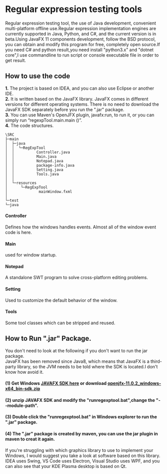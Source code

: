 # Regular expression testing tools
Regular expression testing tool, the use of Java development, convenient multi-platform offline use.Regular expression implementation engines are currently supported in Java, Python, and C#, and the current version is in beta.Using JavaFX 11 components development, follow the BSD protocol, you can obtain and modify this program for free, completely open source.If you need C# and python result,you need install "python3.x" and "dotnet core",I use commandline to run script or console executable file in order to get result.
## How to use the code
**1.** The project is based on IDEA, and you can also use Eclipse or another IDE. <br/>
**2.** It is written based on the JavaFX library. JavaFX comes in different versions for different operating systems. There is no need to download the JavaFX SDK separately before you run the ".jar" package. <br/>
**3.** You can use Maven's OpenJFX plugin, javafx:run, to run it, or you can simply run “regexpTool.main.main ()”. <br/>
**4.** The code structures. <br/>
```console
\SRC
├─main
│  ├─java
│  │  └─RegExpTool
│  │          Controller.java
│  │          Main.java
│  │          Notepad.java
│  │          package-info.java
│  │          Setting.java
│  │          Tools.java
│  │
│  └─resources
│      └─RegExpTool
│              mainWindow.fxml
│
└─test
└─java
```
#### Controller
Defines how the windows handles events.
Almost all of the window event code is here.
#### Main
used for window startup.
#### Notepad
A standalone SWT program to solve cross-platform editing problems.
#### Setting
Used to customize the default behavior of the window.
#### Tools
Some tool classes which can be stripped and reused.
##  How to Run ".jar" Package.
You don't need to look at the following if you don't want to run the jar package.<br/>
JavaFX has been removed since Java8, which means that JavaFX is a third-party library, so the JVM needs to be told where the SDK is located.I don't know how avoid it.<br/>
#### (1) Get Windows [JAVAFX SDK here](https://gluonhq.com/products/javafx/) or download [openjfx-11.0.2_windows-x64_bin-sdk.zip](https://download2.gluonhq.com/openjfx/11.0.2/openjfx-11.0.2_windows-x64_bin-sdk.zip)
#### (2) unzip JAVAFX SDK and modify the "runregexptool.bat",change the "--module-path".
#### (3) Double click the "runregexptool.bat" in Windows explorer to run the ".jar" package.
#### (4) The ".jar" package is created by maven, you can use the jar plugin in maven to creat it again.
If you're struggling with which graphics library to use to implement your Windows, I would suggest you take a look at software based on this library. IDEA uses Swing, VS Code uses Electron, Visual Studio uses WPF, and you can also see that your KDE Plasma desktop is based on Qt. 
